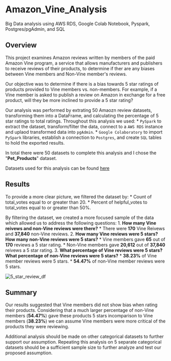 # Amazon_Vine_Analysis
Big Data analysis using AWS RDS, Google Colab Notebook, Pyspark, Postgres/pgAdmin, and SQL

## Overview
This project examines Amazon reviews written by members of the paid Amazon Vine program, a service that allows manufacturers and publishers to receive reviews of their products, to determine if ther are any biases between Vine members and Non-Vine member's reviews.

Our objective was to determine if there is a bias towards 5 star ratings of products provided to Vine members vs. non-members. For example, if a Vine member is asked to publish a review on Amazon in exchange for a free product, will they be more inclined to provide a 5 star rating?

Our analysis was performed by extrating 50 Amaozn review datasets, transforming them into a DataFrame, and calculating the percentage of 5 star ratings to total ratings. Throughout this analysis we used:
    * `PySpark` to extract the dataset, transform/filter the data, connect to a `AWS RDS` instance and uplaod transformed data into `pgAdmin`.
    * `Google Colaboratory` to import `PySpark` libraries, establish a connection to `Postgres`, and create `SQL` tables to hold the exported results.

In total there were 50 datasets to complete this analysis and I chose the "**Pet_Products**" dataset.

Datasets used for this analysis can be found [here](https://s3.amazonaws.com/amazon-reviews-pds/tsv/index.txt)

## Results
To provide a more clear picture, we filtered the dataset by:
    * Count of total_votes equal to or greater than 20.
    * Percent of helpful_votes to total_votes equal to or greater than 50%.

By filtering the dataset, we created a more focused sample of the data which allowed us to address the following questions:
    1. **How many Vine reivews and non-Vine reviews were there?**
      * There were **170** Vine Reivews and **37,840** non-Vine reviews. 
    2. **How many Vine reviews were 5 stars? How many non-Vine reviews were 5 stars?**
      * Vine members gave **65** out of **170** reviews a 5 star rating.
      * Non-Vine members gave **20,612** out of **37,840** reivews a 5 star rating.
    3. **What percentage of Vine reviews were 5 stars? What percentage of non-Vine reviews were 5 stars?**
      * **38.23%** of Vine member reviews were 5 stars.
      * **54.47%** of non-Vine member reviews were 5 stars.

![5_star_review_df](https://user-images.githubusercontent.com/107579508/194135195-5e2dc0a0-e770-4497-a032-a6fcc5335d9c.png)

## Summary

Our results suggested that Vine members did not show bias when rating their products. Considering that a much larger percentage of non-Vine members (**54.47%**) gave these products 5 stars incomparison to Vine members (**38.23%**) we can assume Vine members were more critical of the products they were reviewing.

Additional analysis should be made on other categorical datasets to further support our assumption. Repeating this analysis on 5 separate categorical datasets should be a sufficient sample size to further analyze and test our proposed assumption.